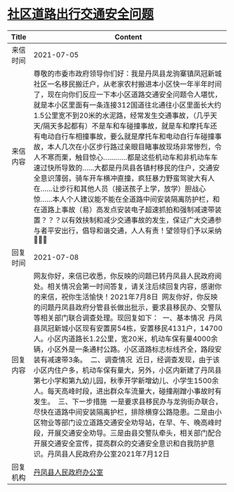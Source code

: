 # <a href="http://www.shangluo.gov.cn/zmhd/ldxxxx.jsp?urltype=leadermail.LeaderMailContentUrl&wbtreeid=1112&leadermailid=7453">社区道路出行交通安全问题</a>
|Title|Content|
|:---:|---|
|来信时间|2021-07-05|
|来信内容|尊敬的市委市政府领导你们好：我是丹凤县龙驹寨镇凤冠新城社区一名移民搬迁户，从老家农村搬进本小区快一年半年时间了，现在向你们反应一下本小区道路交通安全问题令人堪忧，就是本小区里面有一条连接312国道往北通往小区里面长大约1.5公里宽不到20米的水泥路，经常发生交通事故，（几乎天天/隔天多起都有）不是车和车碰撞事故，就是车和摩托车还有电动自行车相撞事故，要么就是摩托车和电动自行车碰撞事故，本人几次在小区步行路过亲眼目睹事故现场非常惨烈，令人不寒而栗，触目惊心…………都是这些机动车和非机动车车速过快所导致的……大都是丹凤县各镇村移民的住户，交通安全意识薄弱，骑车开车横冲直撞，疯狂暴力野蛮驾驶大有人在……让步行和其他人员（接送孩子上学，放学）胆战心惊……本人个人建议能不能在全道路中间安装隔离防护栏，和在道路上事故（易）高发点安装电子超速抓拍和强制减速带装置？？？以有效挟制和减少交通事故的发生，保证广大交通参与者平安出行，倡导和谐交通，人人有责！望领导们予以采纳🙏🙏🙏|
|回复时间|2021-07-08|
|回复内容|网友你好，来信已收悉，你反映的问题已转丹凤县人民政府阅处。相关情况会第一时间答复，请关注后续回复内容，感谢你的来信，祝你生活愉快！2021年7月8日  网友你好，你反映的问题丹凤县政府分管县长做出批示，要求县移民办、交警队等相关部门联合调查处理。现回复如下：  一、基本情况  丹凤县凤冠新城小区现有安置房54栋，安置移民4131户，14700人。小区内道路长1.2公里，宽20米，机动车保有量4000余辆，小区外是一条通村公路。小区道路标志标线齐全，路段安装有减速带3条。  二、调查情况  近日，经调查发现，由于该小区内住户多，机动车保有量大，另外，小区内新建了丹凤县第七小学和第九幼儿园，秋季开学新增幼儿、小学生1500余人。每天高峰时段，进出群众车流量大，碰撞剐蹭小事故时有发生。  三、下一步措施  一是要求县移民办与龙驹街办联合，尽快在道路中间安装隔离护栏，排除横穿公路隐患。二是由小区物业等部门设立道路交通安全劝导站，在早、午、晚高峰时段，开展交通安全劝导。三是由县交警队牵头，相关部门配合开展交通安全宣传，提高群众的交通安全意识和自我防护意识。丹凤县人民政府办公室2021年7月12日|
|回复机构|<a href="../../categories/agencies/丹凤县人民政府办公室.md">丹凤县人民政府办公室</a>|
